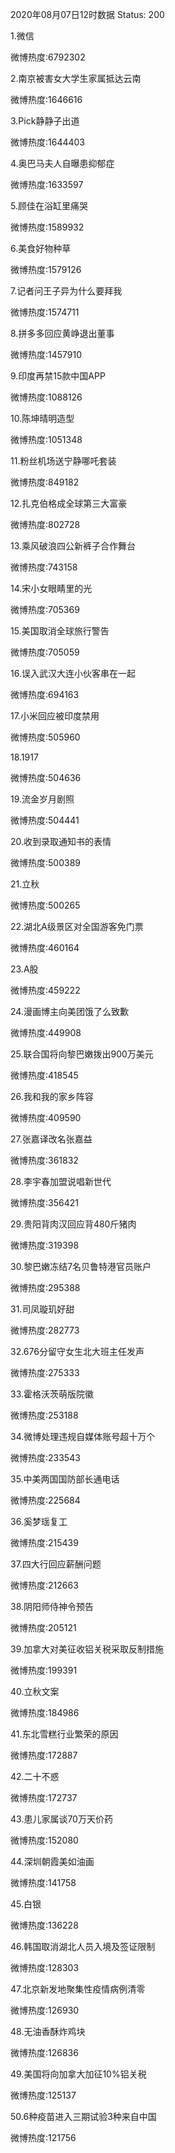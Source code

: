 2020年08月07日12时数据
Status: 200

1.微信

微博热度:6792302

2.南京被害女大学生家属抵达云南

微博热度:1646616

3.Pick静静子出道

微博热度:1644403

4.奥巴马夫人自曝患抑郁症

微博热度:1633597

5.顾佳在浴缸里痛哭

微博热度:1589932

6.美食好物种草

微博热度:1579126

7.记者问王子异为什么要拜我

微博热度:1574711

8.拼多多回应黄峥退出董事

微博热度:1457910

9.印度再禁15款中国APP

微博热度:1088126

10.陈坤晴明造型

微博热度:1051348

11.粉丝机场送宁静哪吒套装

微博热度:849182

12.扎克伯格成全球第三大富豪

微博热度:802728

13.乘风破浪四公新裤子合作舞台

微博热度:743158

14.宋小女眼睛里的光

微博热度:705369

15.美国取消全球旅行警告

微博热度:705059

16.误入武汉大连小伙客串在一起

微博热度:694163

17.小米回应被印度禁用

微博热度:505960

18.1917

微博热度:504636

19.流金岁月剧照

微博热度:504441

20.收到录取通知书的表情

微博热度:500389

21.立秋

微博热度:500265

22.湖北A级景区对全国游客免门票

微博热度:460164

23.A股

微博热度:459222

24.漫画博主向美团饿了么致歉

微博热度:449908

25.联合国将向黎巴嫩拨出900万美元

微博热度:418545

26.我和我的家乡阵容

微博热度:409590

27.张嘉译改名张嘉益

微博热度:361832

28.李宇春加盟说唱新世代

微博热度:356421

29.贵阳背肉汉回应背480斤猪肉

微博热度:319398

30.黎巴嫩冻结7名贝鲁特港官员账户

微博热度:295388

31.司凤璇玑好甜

微博热度:282773

32.676分留守女生北大班主任发声

微博热度:275333

33.霍格沃茨萌版院徽

微博热度:253188

34.微博处理违规自媒体账号超十万个

微博热度:233543

35.中美两国国防部长通电话

微博热度:225684

36.奚梦瑶复工

微博热度:215439

37.四大行回应薪酬问题

微博热度:212663

38.阴阳师侍神令预告

微博热度:205121

39.加拿大对美征收铝关税采取反制措施

微博热度:199391

40.立秋文案

微博热度:184986

41.东北雪糕行业繁荣的原因

微博热度:172887

42.二十不惑

微博热度:172737

43.患儿家属谈70万天价药

微博热度:152080

44.深圳朝霞美如油画

微博热度:141758

45.白银

微博热度:136228

46.韩国取消湖北人员入境及签证限制

微博热度:128303

47.北京新发地聚集性疫情病例清零

微博热度:126930

48.无油香酥炸鸡块

微博热度:126836

49.美国将向加拿大加征10%铝关税

微博热度:125137

50.6种疫苗进入三期试验3种来自中国

微博热度:121756

